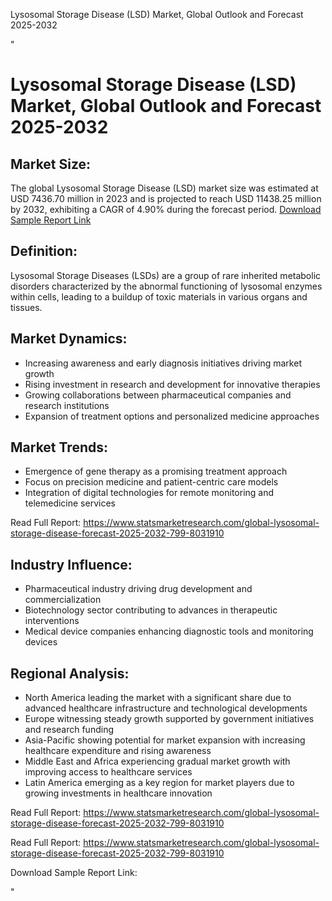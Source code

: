 Lysosomal Storage Disease (LSD) Market, Global Outlook and Forecast 2025-2032

"<!DOCTYPE html>
<html>
<head>
  <title>Lysosomal Storage Disease (LSD) Market, Global Outlook and Forecast 2025-2032</title>
</head>
<body>

<h1>Lysosomal Storage Disease (LSD) Market, Global Outlook and Forecast 2025-2032</h1>

<h2>Market Size:</h2>
<p>The global Lysosomal Storage Disease (LSD) market size was estimated at USD 7436.70 million in 2023 and is projected to reach USD 11438.25 million by 2032, exhibiting a CAGR of 4.90% during the forecast period.
  <a href=''>Download Sample Report Link</a>
</p>

<h2>Definition:</h2>
<p>Lysosomal Storage Diseases (LSDs) are a group of rare inherited metabolic disorders characterized by the abnormal functioning of lysosomal enzymes within cells, leading to a buildup of toxic materials in various organs and tissues.</p>

<h2>Market Dynamics:</h2>
<ul>
  <li>Increasing awareness and early diagnosis initiatives driving market growth</li>
  <li>Rising investment in research and development for innovative therapies</li>
  <li>Growing collaborations between pharmaceutical companies and research institutions</li>
  <li>Expansion of treatment options and personalized medicine approaches</li>
</ul>

<h2>Market Trends:</h2>
<ul>
  <li>Emergence of gene therapy as a promising treatment approach</li>
  <li>Focus on precision medicine and patient-centric care models</li>
  <li>Integration of digital technologies for remote monitoring and telemedicine services</li>
</ul>
<p>Read Full Report: <a href='https://www.statsmarketresearch.com/global-lysosomal-storage-disease-forecast-2025-2032-799-8031910'>https://www.statsmarketresearch.com/global-lysosomal-storage-disease-forecast-2025-2032-799-8031910</a></p>

<h2>Industry Influence:</h2>
<ul>
  <li>Pharmaceutical industry driving drug development and commercialization</li>
  <li>Biotechnology sector contributing to advances in therapeutic interventions</li>
  <li>Medical device companies enhancing diagnostic tools and monitoring devices</li>
</ul>

<h2>Regional Analysis:</h2>
<ul>
  <li>North America leading the market with a significant share due to advanced healthcare infrastructure and technological developments</li>
  <li>Europe witnessing steady growth supported by government initiatives and research funding</li>
  <li>Asia-Pacific showing potential for market expansion with increasing healthcare expenditure and rising awareness</li>
  <li>Middle East and Africa experiencing gradual market growth with improving access to healthcare services</li>
  <li>Latin America emerging as a key region for market players due to growing investments in healthcare innovation</li>
</ul>
<p>Read Full Report: <a href='https://www.statsmarketresearch.com/global-lysosomal-storage-disease-forecast-2025-2032-799-8031910'>https://www.statsmarketresearch.com/global-lysosomal-storage-disease-forecast-2025-2032-799-8031910</a></p>

<p>Read Full Report: <a href='https://www.statsmarketresearch.com/global-lysosomal-storage-disease-forecast-2025-2032-799-8031910'>https://www.statsmarketresearch.com/global-lysosomal-storage-disease-forecast-2025-2032-799-8031910</a></p>

<p>Download Sample Report Link: <a href=''></a></p>

</body>
</html>"
